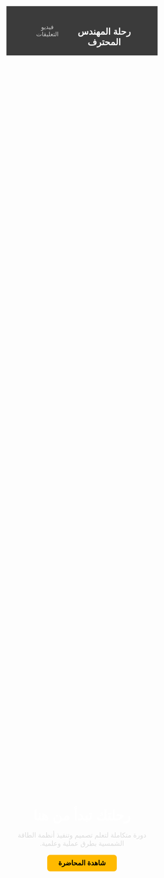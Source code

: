 <!-- 🔻 كل الكود كما طلبت، مع إضافة منطق الردود في الأسفل فقط -->
<!-- لم يتم تغيير التنسيق الأساسي إطلاقًا -->

<html lang="ar" dir="rtl">
<head>
  <meta charset="UTF-8" />
  <meta name="viewport" content="width=device-width, initial-scale=1.0" />
  <title>إدارة المشــروعات فى الطاقة الشمسية</title>
  <link href="https://fonts.googleapis.com/css2?family=Cairo:wght@400;700&display=swap" rel="stylesheet" />
  <style>
    * { margin: 0; padding: 0; box-sizing: border-box; font-family: 'Cairo', sans-serif; }

    body {
      background: linear-gradient(to right, #0f0f0f, #1c1c1c);
      color: #ffffff; line-height: 1.6;
    }

    header {
      padding: 20px 40px; background-color: #111111d0;
      display: flex; justify-content: space-between; align-items: center;
      border-bottom: 1px solid #333;
    }

    header h1 { font-size: 24px; color: #f9f9f9; }

    nav a {
      color: #ccc; text-decoration: none; margin-left: 20px; font-size: 16px;
      transition: color 0.3s;
    }

    nav a:hover { color: #ffffff; }

    .hero {
      position: relative;
      background-image: url('Images/hero.png');
      background-size: cover; background-position: center;
      height: 100vh;
      display: flex; align-items: center; justify-content: center;
      text-align: center;
    }

    .hero::after {
      content: ''; position: absolute; top: 0; left: 0;
      width: 100%; height: 100%; background-color: rgba(0,0,0,0.6); z-index: 1;
    }

    .hero-content {
      position: relative; z-index: 2;
      max-width: 800px; padding: 20px;
    }

    .hero h2 { font-size: 36px; margin-bottom: 20px; color: #ffffff; }
    .hero p { font-size: 18px; color: #dddddd; margin-bottom: 30px; }

    .hero a.button {
      padding: 12px 30px; background-color: #ffba00; color: #000;
      font-weight: bold; border: none; border-radius: 8px;
      text-decoration: none; font-size: 18px; transition: background-color 0.3s;
    }

    .hero a.button:hover { background-color: #ffaa00; }

    #video { padding: 60px 20px; text-align: center; }
    iframe { max-width: 100%; border-radius: 12px; }

    #comments-section {
      background-color: #111; padding: 40px 20px;
      max-width: 800px; margin: auto;
    }

    form {
      background: #1e1e1e; padding: 20px; border-radius: 10px;
      margin-bottom: 40px;
    }

    label { display: block; margin: 10px 0 5px; }

    input, textarea, select {
      width: 100%; padding: 10px; margin-bottom: 15px;
      border: none; border-radius: 8px;
      background: #2c2c2c; color: #fff;
    }

    button {
      background: #ffc107; color: #000;
      font-weight: bold; padding: 12px 20px;
      border: none; border-radius: 8px; cursor: pointer;
      transition: background 0.3s;
    }

    button:hover { background: #e0a800; }

    .comment-card {
      background-color: #1f1f1f; border: 1px solid #333;
      border-radius: 12px; padding: 15px;
      margin-bottom: 20px;
      box-shadow: 0 4px 12px rgba(0,0,0,0.2);
    }

    .comment-name { font-weight: bold; color: #ffba00; }
    .comment-stars { color: gold; }
    .comment-text { margin-top: 10px; color: #eee; line-height: 1.6; }

    .reply-card {
      background-color: #2a2a2a;
      margin-top: 10px; margin-right: 20px;
      border-left: 3px solid #ffba00;
      padding: 10px; border-radius: 8px;
    }

    footer {
      background-color: #101010;
      text-align: center; padding: 20px;
      color: #666; font-size: 14px;
      margin-top: 60px;
    }

    @media (max-width: 768px) {
      .hero h2 { font-size: 28px; }
      .hero p { font-size: 16px; }
      header { flex-direction: column; align-items: flex-start; }
      nav { margin-top: 10px; }
    }
  </style>
</head>
<body>

  <header>
    <h1>رحلة المهندس المحترف</h1>
    <nav>
      <a href="#video">فيديو</a>
      <a href="#comments-section">التعليقات</a>
    </nav>
  </header>

  <section class="hero">
    <div class="hero-content">
      <h2>رحلتك تبدأ من هنا</h2>
      <p>دورة متكاملة لتعلم تصميم وتنفيذ أنظمة الطاقة الشمسية بطرق عملية وعلمية.</p>
      <a href="#video" class="button">شاهدة المحاضرة</a>
    </div>
  </section>

  <section id="video">
    <h2 style="margin-bottom: 20px;">🎥 إدارة المشروعات فى قطاع الطاقة الشمسية</h2>
    <iframe width="800" height="450"
      src="https://www.youtube.com/embed/5QIQ6VtZSqE"
      frameborder="0" allowfullscreen></iframe>
  </section>

  <section id="comments-section">
    <h2>💬 قسم التعليقات</h2>
    <form id="commentForm">
      <label>الاسم:</label>
      <input type="text" name="name" required>
      <label>البريد الإلكتروني (اختياري):</label>
      <input type="email" name="email">
      <label>التقييم:</label>
      <select name="rating">
        <option value="5">⭐️⭐️⭐️⭐️⭐️</option>
        <option value="4">⭐️⭐️⭐️⭐️</option>
        <option value="3">⭐️⭐️⭐️</option>
        <option value="2">⭐️⭐️</option>
        <option value="1">⭐️</option>
      </select>
      <label>التعليق:</label>
      <textarea name="comment" required></textarea>
      <input type="hidden" name="parentId" value="">
      <button type="submit">إرسال</button>
    </form>

    <div id="comments"></div>
  </section>

  <footer>
    &copy; 2025 جميع الحقوق محفوظة - رحلة المهندس المحترف
  </footer>

  <script>
    const scriptURL = "https://script.google.com/macros/s/AKfycbx_GJ0uPleTM71TQvcFtGCfE-mmgkij819sHfxDhcgsJSo3ZGjw6JteARj_aK1nukdPjQ/exec";
    const adminEmail = "najycosa238@gmail.com"; // ← استبدله ببريدك (مستقبلاً يمكن تطويره لتسجيل دخول)

    document.getElementById("commentForm").addEventListener("submit", function(e) {
      e.preventDefault();
      const form = e.target;
      const formData = new FormData(form);

      fetch(scriptURL, {
        method: 'POST',
        body: formData
      }).then(() => {
        alert("✅ تم إرسال التعليق");
        form.reset();
        loadComments();
      });
    });

    function createCommentHtml(comment, replies) {
      const div = document.createElement("div");
      div.className = "comment-card";
      div.innerHTML = `
        <div class="comment-name">${comment.name}</div>
        <div class="comment-stars">${'⭐️'.repeat(comment.rating || 0)}</div>
        <div class="comment-text">${comment.comment}</div>
      `;

      const replyContainer = document.createElement("div");
      replies.forEach(reply => {
        const replyDiv = document.createElement("div");
        replyDiv.className = "reply-card";
        replyDiv.innerHTML = `<strong>${reply.name}:</strong> ${reply.comment}`;
        replyContainer.appendChild(replyDiv);
      });
      div.appendChild(replyContainer);

      // زر رد للمشرف فقط (يمكنك تفعيل شرط بالبريد لاحقًا)
      const replyBtn = document.createElement("button");
      replyBtn.textContent = "رد";
      replyBtn.style.marginTop = "10px";
      replyBtn.onclick = () => {
        const form = document.getElementById("commentForm");
        form.parentId.value = comment.rowId;
        form.scrollIntoView({ behavior: "smooth" });
      };
      div.appendChild(replyBtn);

      return div;
    }

    function loadComments() {
      fetch(scriptURL)
        .then(res => res.json())
        .then(data => {
          const commentSection = document.getElementById("comments");
          commentSection.innerHTML = "";

          const parents = data.filter(c => !c.parentId);
          const replies = data.filter(c => c.parentId);

          parents.reverse().forEach(parent => {
            const childReplies = replies.filter(r => r.parentId === parent.rowId);
            commentSection.appendChild(createCommentHtml(parent, childReplies));
          });
        });
    }

    window.onload = loadComments;
  </script>

</body>
</html>
